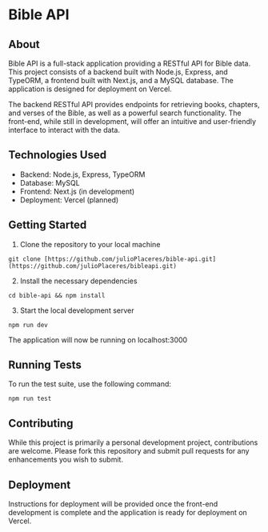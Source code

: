 # Bible API

## About

Bible API is a full-stack application providing a RESTful API for Bible data. This project consists of a backend built with Node.js, Express, and TypeORM, a frontend built with Next.js, and a MySQL database. The application is designed for deployment on Vercel.

The backend RESTful API provides endpoints for retrieving books, chapters, and verses of the Bible, as well as a powerful search functionality. The front-end, while still in development, will offer an intuitive and user-friendly interface to interact with the data.

## Technologies Used

- Backend: Node.js, Express, TypeORM
- Database: MySQL
- Frontend: Next.js (in development)
- Deployment: Vercel (planned)

## Getting Started

1. Clone the repository to your local machine

`git clone [https://github.com/julioPlaceres/bible-api.git](https://github.com/julioPlaceres/bibleapi.git)`

2. Install the necessary dependencies

`cd bible-api && npm install`

3. Start the local development server

`npm run dev`

The application will now be running on localhost:3000

## Running Tests

To run the test suite, use the following command:

`npm run test`

## Contributing

While this project is primarily a personal development project, contributions are welcome. Please fork this repository and submit pull requests for any enhancements you wish to submit.

## Deployment

Instructions for deployment will be provided once the front-end development is complete and the application is ready for deployment on Vercel.
